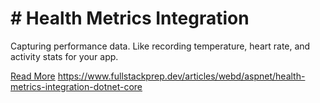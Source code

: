 # # Health Metrics Integration

Capturing performance data. Like recording temperature, heart rate, and activity stats for your app.

[Read More](https://www.fullstackprep.dev/articles/webd/aspnet/health-metrics-integration-dotnet-core) https://www.fullstackprep.dev/articles/webd/aspnet/health-metrics-integration-dotnet-core